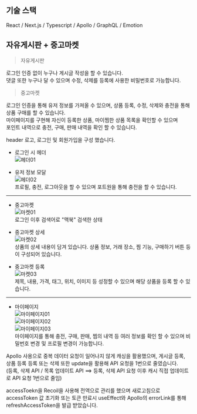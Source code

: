 ## 기술 스택
React / Next.js / Typescript / Apollo / GraphQL / Emotion

## 자유게시판 + 중고마켓
> 자유게시판 <br>

  로그인 인증 없이 누구나 게시글 작성을 할 수 있습니다. <br>
  댓글 또한 누구나 달 수 있으며 수정, 삭제를 등록에 사용한 비밀번호로 가능합니다. <br>

> 중고마켓 <br>

  로그인 인증을 통해 유저 정보를 가져올 수 있으며, 상품 등록, 수정, 삭제와 충전을 통해 상품 구매를 할 수 있습니다. <br>
  마이페이지를 구현해 자신이 등록한 상품, 마이찜한 상품 목록을 확인할 수 있으며 <br>
  포인트 내역으로 충전, 구매, 판매 내역을 확인 할 수 있습니다. <br>


header
로고, 로그인 및 회원가입을 구성 했습니다.

- 로그인 시 헤더 <br>
![헤더01](https://github.com/user-attachments/assets/ed536b0a-7f01-4ea1-8183-5f3e87d0107e) <br>

- 유저 정보 모달 <br>
![헤더02](https://github.com/user-attachments/assets/3833e25c-2225-494e-9788-8540181b8ae0) <br>
프로필, 충전, 로그아웃을 할 수 있으며 포트원을 통해 충전을 할 수 있습니다.


---


- 중고마켓 <br>
![마켓01](https://github.com/user-attachments/assets/2ca2d434-4e16-4ab8-944b-ff78df4a773e) <br>
로그인 이후 검색어로 "맥북" 검색한 상태

- 중고마켓 상세 <br>
![마켓02](https://github.com/user-attachments/assets/735633e0-485e-40a4-80b8-2fdd26b753d4) <br>
상품의 상세 내용이 담겨 있습니다. 상품 정보, 거래 장소, 찜 기능, 구매하기 버튼 등이 구성되어 있습니다.

- 중고마켓 등록 <br>
![마켓03](https://github.com/user-attachments/assets/84bb5ee2-3682-4bcc-9939-05de68cfcf53) <br>
제목, 내용, 가격, 태그, 위치, 이미지 등 성정할 수 있으며 해당 상품을 등록 할 수 있습니다.


---


- 마이페이지 <br>
![마이페이지01](https://github.com/user-attachments/assets/85e7fc2c-21f2-4988-bf34-987bfd643806) <br>
![마이페이지02](https://github.com/user-attachments/assets/5b7cc24c-553e-44ab-ae3a-ac24588f55a4) <br>
![마이페이지03](https://github.com/user-attachments/assets/8f33d7fc-0829-4952-a277-34f2fd4ff861) <br>
마이페이지를 통해 충전, 구매, 판매, 찜의 내역 등 여러 정보를 확인 할 수 있으며 비밀번호 변경 및 프로필 변경이 가능합니다.


Apollo 사용으로 중복 데이터 요청이 일어나지 않게 캐싱을 활용했으며, 게시글 등록, 상품 등록 등록 또는 삭제 또한 update을 활용해 API 요청을 1번으로 줄였습니다. <br>
(등록, 삭제 API / 목록 업데이트 API ==> 등록, 삭제 API 요청 이후 캐시 직접 업데이트로 API 요청 1번으로 줄임) <br>

accessToekn을 Recoil을 사용해 전역으로 관리를 했으며 새로고침으로 accessToken 값 초기화 또는 토큰 만료시 useEffect와 Apollo의 errorLink를 통해 refreshAccessToken을 발급 받았습니다. <br>

